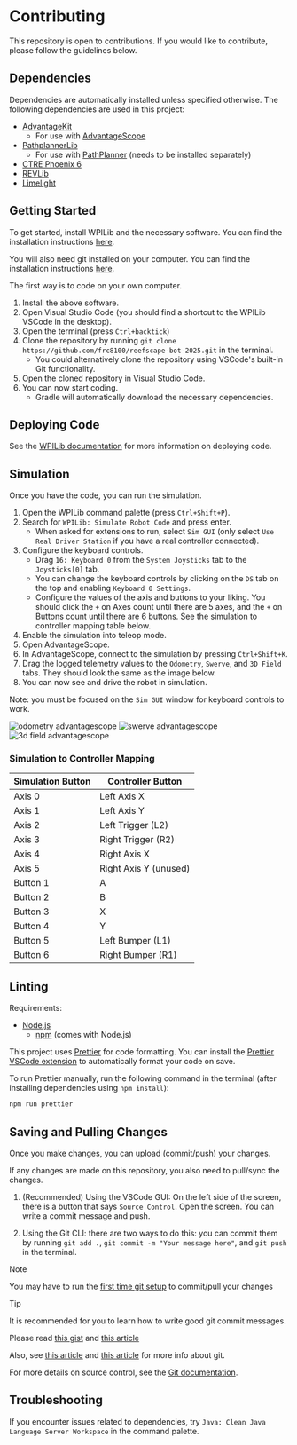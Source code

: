 # Contributing

This repository is open to contributions. If you would like to contribute, please follow the guidelines below.

## Dependencies

Dependencies are automatically installed unless specified otherwise. The following dependencies are used in this project:

 - [AdvantageKit](https://docs.advantagekit.org/)
     - For use with [AdvantageScope](https://docs.advantagescope.org/)
 - [PathplannerLib](https://pathplanner.dev/pathplannerlib.html)
     - For use with [PathPlanner](https://pathplanner.dev/home.html) (needs to be installed separately)
 - [CTRE Phoenix 6](https://v6.docs.ctr-electronics.com/en/stable/)
 - [REVLib](https://docs.revrobotics.com/revlib)
 - [Limelight](https://docs.limelightvision.io/docs/docs-limelight/apis/limelight-lib)

## Getting Started

To get started, install WPILib and the necessary software. You can find the installation instructions [here](https://docs.wpilib.org/en/stable/docs/zero-to-robot/step-2/wpilib-setup.html).

You will also need git installed on your computer. You can find the installation instructions [here](https://git-scm.com/book/en/v2/Getting-Started-Installing-Git).

The first way is to code on your own computer.

1. Install the above software.
2. Open Visual Studio Code (you should find a shortcut to the WPILib VSCode in the desktop).
3. Open the terminal (press `Ctrl+backtick`)
4. Clone the repository by running `git clone https://github.com/frc8100/reefscape-bot-2025.git` in the terminal.
    - You could alternatively clone the repository using VSCode's built-in Git functionality.
5. Open the cloned repository in Visual Studio Code.
6. You can now start coding.
    - Gradle will automatically download the necessary dependencies.

## Deploying Code

See the [WPILib documentation](https://docs.wpilib.org/en/stable/docs/software/vscode-overview/deploying-robot-code.html) for more information on deploying code.

## Simulation

Once you have the code, you can run the simulation.

1. Open the WPILib command palette (press `Ctrl+Shift+P`).
2. Search for `WPILib: Simulate Robot Code` and press enter.
    - When asked for extensions to run, select `Sim GUI` (only select `Use Real Driver Station` if you have a real controller connected).
3. Configure the keyboard controls.
    - Drag `16: Keyboard 0` from the `System Joysticks` tab to the `Joysticks[0]` tab.
    - You can change the keyboard controls by clicking on the `DS` tab on the top and enabling `Keyboard 0 Settings`.
    - Configure the values of the axis and buttons to your liking. You should click the `+` on Axes count until there are 5 axes, and the `+` on Buttons count until there are 6 buttons. See the simulation to controller mapping table below.
4. Enable the simulation into teleop mode.
5. Open AdvantageScope.
6. In AdvantageScope, connect to the simulation by pressing `Ctrl+Shift+K`.
7. Drag the logged telemetry values to the `Odometry`, `Swerve`, and `3D Field` tabs. They should look the same as the image below.
8. You can now see and drive the robot in simulation.

Note: you must be focused on the `Sim GUI` window for keyboard controls to work.

![odometry advantagescope](./images/odometry-as.png)
![swerve advantagescope](./images/swerve-as.png)
![3d field advantagescope](./images/3d-field-as.png)

### Simulation to Controller Mapping

| Simulation Button | Controller Button |
| --- | ----------------- |
| Axis 0 | Left Axis X |
| Axis 1 | Left Axis Y |
| Axis 2 | Left Trigger (L2) |
| Axis 3 | Right Trigger (R2) |
| Axis 4 | Right Axis X |
| Axis 5 | Right Axis Y (unused) |
| Button 1 | A |
| Button 2 | B |
| Button 3 | X |
| Button 4 | Y |
| Button 5 | Left Bumper (L1) |
| Button 6 | Right Bumper (R1) |

## Linting

Requirements:
 - [Node.js](https://nodejs.org/en/download/)
    - [npm](https://www.npmjs.com/get-npm) (comes with Node.js)

This project uses [Prettier](https://prettier.io/) for code formatting. You can install the [Prettier VSCode extension](https://marketplace.visualstudio.com/items?itemName=esbenp.prettier-vscode) to automatically format your code on save.

To run Prettier manually, run the following command in the terminal (after installing dependencies using `npm install`):

```bash
npm run prettier
```

## Saving and Pulling Changes

Once you make changes, you can upload (commit/push) your changes.

If any changes are made on this repository, you also need to pull/sync the changes.

1. (Recommended) Using the VSCode GUI: On the left side of the screen, there is a button that says `Source Control`. Open the screen. You can write a commit message and push.

2. Using the Git CLI: there are two ways to do this: you can commit them by running `git add .`, `git commit -m "Your message here"`, and `git push` in the terminal.

> [!NOTE]
> You may have to run the [first time git setup](https://git-scm.com/book/en/v2/Getting-Started-First-Time-Git-Setup) to commit/pull your changes

> [!TIP]
> It is recommended for you to learn how to write good git commit messages.
>
> Please read [this gist](https://gist.github.com/robertpainsi/b632364184e70900af4ab688decf6f53)
> and [this article](https://www.gitkraken.com/learn/git/best-practices/git-commit-message)
>
> Also, see [this article](https://www.atlassian.com/git) and [this article](https://product.hubspot.com/blog/git-and-github-tutorial-for-beginners) for more info about git.

For more details on source control, see the [Git documentation](https://git-scm.com/doc).

## Troubleshooting

If you encounter issues related to dependencies, try `Java: Clean Java Language Server Workspace` in the command palette.
